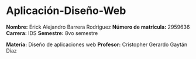 # Aplicación-Diseño-Web

**Nombre:** Erick Alejandro Barrera Rodriguez
**Número de matrícula:** 2959636
**Carrera:** IDS
**Semestre:** 8vo semestre

**Materia:** Diseño de aplicaciones web
**Profesor:** Cristopher Gerardo Gaytán Díaz
